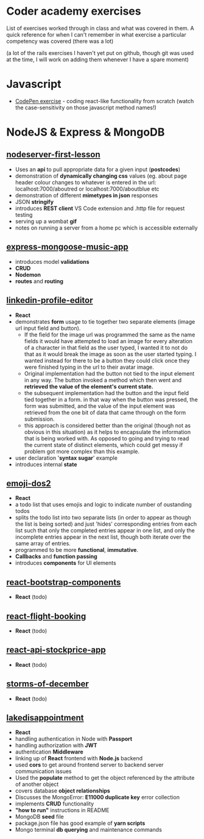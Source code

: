 # Coder academy exercises
List of exercises worked through in class and what was covered in them. A quick reference for when I can't remember in what exercise a particular competency was covered (there was a lot)

(a lot of the rails exercises I haven't yet put on github, though git was used at the time, I will work on adding them whenever I have a spare moment)


# Javascript
* [CodePen exercise](https://codepen.io/webdevalex/pen/GOPNqB) - coding react-like functionality from scratch (watch the case-sensitivity on those javascript method names!)

# NodeJS & Express & MongoDB
## [nodeserver-first-lesson](https://github.com/developingAlex/nodeserver-first_lesson)
* Uses an **api** to pull appropriate data for a given input (**postcodes**) 
* demonstration of **dynamically changing css** values (eg. about page header colour changes to whatever is entered in the url:
        localhost:7000/aboutred or localhost:7000/aboutblue etc       
* demonstration of different **mimetypes in json** responses
* JSON **stringify**
* introduces **REST client** VS Code extension and .http file for request testing
* serving up a wombat **gif**
* notes on running a server from a home pc which is accessible externally


## [express-mongoose-music-app](https://github.com/developingAlex/express-mongoose-music-app)
* introduces model **validations**
* **CRUD**
* **Nodemon**
* **routes** and **routing**

## [linkedin-profile-editor](https://github.com/developingAlex/linkedin-profile-editor)
* **React**
* demonstrates **form** usage to tie together two separate elements (image url input field and button).
    * If the field for the image url was programmed the same as the name fields it would have attempted to load an image for every alteration of a character in that field as the user typed, I wanted it to not do that as it would break the image as soon as the user started typing. I wanted instead for there to be a button they could click once they were finished typing in the url to their avatar image.
    * Original implementation had the button not tied to the input element in any way. The button invoked a method which then went and **retrieved the value of the element's current state.**
    * the subsequent implementation had the button and the input field tied together in a form. in that way when the button was pressed, the form was submitted, and the value of the input element was retrieved from the one bit of data that came through on the form submission. 
    * this approach is considered better than the original (though not as obvious in this situation) as it helps to encapsulate the information that is being worked with. As opposed to going and trying to read the current state of distinct elements, which could get messy if problem got more complex than this example.
* user declaration '**syntax sugar**' example
* introduces internal **state**

## [emoji-dos2](https://github.com/developingAlex/emoji-dos2)
* **React**
* a todo list that uses emojis and logic to indicate number of oustanding todos
* splits the todo list into two separate lists (in order to appear as though the list is being sorted) and just 'hides' corresponding entries from each list such that only the completed entries appear in one list, and only the incomplete entries appear in the next list, though both iterate over the same array of entries.
* programmed to be more **functional**, **immutative**.
* **Callbacks** and **function passing**
* introduces **components** for UI elements

## [react-bootstrap-components](https://github.com/developingAlex/react-bootstrap-components)
* **React**
(todo)
## [react-flight-booking](https://github.com/developingAlex/react-flight-booking)
* **React**
(todo)
## [react-api-stockprice-app](https://github.com/developingAlex/react-api-stockprice-app)
* **React**
(todo)
## [storms-of-december](https://github.com/developingAlex/storms-of-december)
* **React**
(todo)
## [lakedisappointment](https://github.com/developingAlex/lakedisappointment)
* **React**
* handling authentication in Node with **Passport** 
* handling authorization with **JWT**
* authentication **Middleware**
* linking up of **React** frontend with **Node.js** backend
* used **cors** to get around frontend server to backend server communication issues
* Used the **populate** method to get the object referenced by the attribute of another object
* covers database **object relationships**
* Discusses the MongoError: **E11000 duplicate key** error collection
* implements **CRUD** functionality
* **"how to run"** instructions in README
* MongoDB **seed** file
* package.json file has good example of **yarn scripts**
* Mongo terminal **db querying** and maintenance commands
